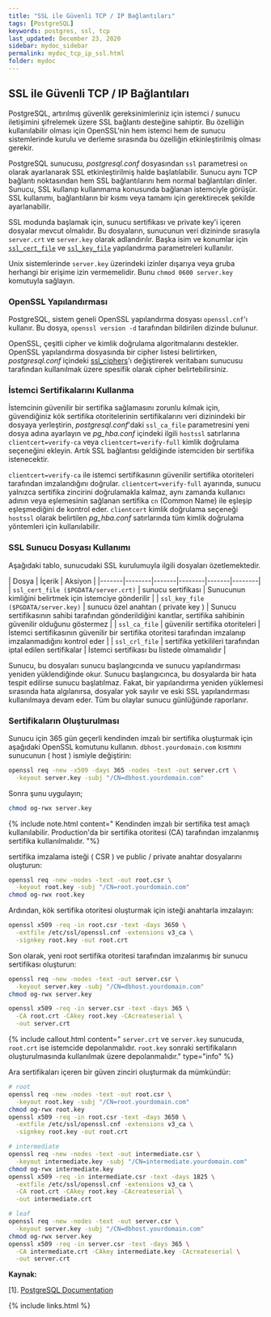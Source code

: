 ```yaml
---
title: "SSL ile Güvenli TCP / IP Bağlantıları"
tags: [PostgreSQL]
keywords: postgres, ssl, tcp
last_updated: December 23, 2020
sidebar: mydoc_sidebar
permalink: mydoc_tcp_ip_ssl.html
folder: mydoc
---
```


## SSL ile Güvenli TCP / IP Bağlantıları

PostgreSQL, artırılmış güvenlik gereksinimleriniz için istemci / sunucu iletişimini şifrelemek üzere SSL bağlantı desteğine sahiptir. Bu özelliğin kullanılabilir olması için OpenSSL'nin hem istemci hem de sunucu sistemlerinde kurulu ve derleme sırasında bu özelliğin etkinleştirilmiş olması gerekir.

PostgreSQL sunucusu, *postgresql.conf* dosyasından `ssl` parametresi `on` olarak ayarlanarak SSL etkinleştirilmiş halde başlatılabilir. Sunucu aynı TCP bağlantı noktasından hem SSL bağlantılarını hem normal bağlantıları dinler. Sunucu, SSL kullanıp kullanmama konusunda bağlanan istemciyle görüşür. SSL kullanımı, bağlantıların bir kısmı veya tamamı için gerektirecek şekilde ayarlanabilir.

SSL modunda başlamak için, sunucu sertifikası ve private key'i içeren dosyalar mevcut olmalıdır. Bu dosyaların, sunucunun veri dizininde sırasıyla `server.crt` ve `server.key` olarak adlandırılır. Başka isim ve konumlar için [`ssl_cert_file`](https://www.postgresql.org/docs/current/runtime-config-connection.html#GUC-SSL-CERT-FILE) ve [`ssl_key_file`](https://www.postgresql.org/docs/current/runtime-config-connection.html#GUC-SSL-KEY-FILE) yapılandırma parametreleri kullanılır.

Unix sistemlerinde `server.key` üzerindeki izinler dışarıya veya gruba herhangi bir erişime izin vermemelidir. Bunu `chmod 0600 server.key` komutuyla sağlayın.

### OpenSSL Yapılandırması

PostgreSQL, sistem geneli OpenSSL yapılandırma dosyası `openssl.cnf`'ı kullanır. Bu dosya, `openssl version -d` tarafından bildirilen dizinde bulunur.

OpenSSL, çeşitli cipher ve kimlik doğrulama algoritmalarını destekler. OpenSSL yapılandırma dosyasında bir cipher listesi belirtirken, *postgresql.conf* içindeki [ssl_ciphers](https://www.postgresql.org/docs/current/runtime-config-connection.html#GUC-SSL-CIPHERS)'ı değiştirerek veritabanı sunucusu tarafından kullanılmak üzere spesifik olarak cipher belirtebilirsiniz.

### İstemci Sertifikalarını Kullanma

İstemcinin güvenilir bir sertifika sağlamasını zorunlu kılmak için, güvendiğiniz kök sertifika otoritelerinin sertifikalarını veri dizinindeki bir dosyaya yerleştirin, *postgresql.conf*'daki `ssl_ca_file` parametresini yeni dosya adına ayarlayın ve *pg_hba.conf* içindeki ilgili `hostssl` satırlarına `clientcert=verify-ca` veya `clientcert=verify-full` kimlik doğrulama seçeneğini ekleyin. Artık SSL bağlantısı geldiğinde istemciden bir sertifika istenecektir.

`clientcert=verify-ca` ile istemci sertifikasının güvenilir sertifika otoriteleri tarafından imzalandığını doğrular. `clientcert=verify-full` ayarında, sunucu yalnızca sertifika zincirini doğrulamakla kalmaz, aynı zamanda kullanıcı adının veya eşlemesinin sağlanan sertifika `cn` (Common Name) ile eşleşip eşleşmediğini de kontrol eder. `clientcert` kimlik doğrulama seçeneği `hostssl` olarak belirtilen *pg_hba.conf* satırlarında tüm kimlik doğrulama yöntemleri için kullanılabilir.

### SSL Sunucu Dosyası Kullanımı

Aşağıdaki tablo, sunucudaki SSL kurulumuyla ilgili dosyaları özetlemektedir.

| Dosya | İçerik | Aksiyon |
|-------|--------|-------|--------|-------|--------|
| `ssl_cert_file ($PGDATA/server.crt)` | sunucu sertifikası | Sunucunun kimliğini belirtmek için istemciye gönderilir |
| `ssl_key_file ($PGDATA/server.key)` | sunucu özel anahtarı ( private key ) | Sunucu sertifikasının sahibi tarafından gönderildiğini kanıtlar, sertifika sahibinin güvenilir olduğunu göstermez |
| `ssl_ca_file` | güvenilir sertifika otoriteleri | İstemci sertifikasının güvenilir bir sertifika otoritesi tarafından imzalanıp imzalanmadığını kontrol eder |
| `ssl_crl_file` | sertifika yetkilileri tarafından iptal edilen sertifikalar | İstemci sertifikası bu listede olmamalıdır |

Sunucu, bu dosyaları sunucu başlangıcında ve sunucu yapılandırması yeniden yüklendiğinde okur. Sunucu başlangıcınca, bu dosyalarda bir hata tespit edilirse sunucu başlatılmaz. Fakat, bir yapılandırma yeniden yüklemesi sırasında hata algılanırsa, dosyalar yok sayılır ve eski SSL yapılandırması kullanılmaya devam eder. Tüm bu olaylar sunucu günlüğünde raporlanır.

### Sertifikaların Oluşturulması

Sunucu için 365 gün geçerli kendinden imzalı bir sertifika oluşturmak için aşağıdaki OpenSSL komutunu kullanın. `dbhost.yourdomain.com` kısmını sunucunun ( host ) ismiyle değiştirin:

```bash
openssl req -new -x509 -days 365 -nodes -text -out server.crt \
  -keyout server.key -subj "/CN=dbhost.yourdomain.com"
```

Sonra şunu uygulayın;

```bash
chmod og-rwx server.key
```

{% include note.html content=" Kendinden imzalı bir sertifika test amaçlı kullanılabilir. Production'da bir sertifika otoritesi (CA) tarafından imzalanmış sertifika kullanılmalıdır. "%}

sertifika imzalama isteği ( CSR ) ve public / private anahtar dosyalarını oluşturun:

```bash
openssl req -new -nodes -text -out root.csr \
  -keyout root.key -subj "/CN=root.yourdomain.com"
chmod og-rwx root.key
```

Ardından, kök sertifika otoritesi oluşturmak için isteği anahtarla imzalayın:

```bash
openssl x509 -req -in root.csr -text -days 3650 \
  -extfile /etc/ssl/openssl.cnf -extensions v3_ca \
  -signkey root.key -out root.crt
```

Son olarak, yeni root sertifika otoritesi tarafından imzalanmış bir sunucu sertifikası oluşturun:

```bash
openssl req -new -nodes -text -out server.csr \
  -keyout server.key -subj "/CN=dbhost.yourdomain.com"
chmod og-rwx server.key

openssl x509 -req -in server.csr -text -days 365 \
  -CA root.crt -CAkey root.key -CAcreateserial \
  -out server.crt
```

{% include callout.html content=" `server.crt` ve `server.key` sunucuda, `root.crt` ise istemcide depolanmalıdır. `root.key` sonraki sertifikaların oluşturulmasında kullanılmak üzere depolanmalıdır." type="info" %}

Ara sertifikaları içeren bir güven zinciri oluşturmak da mümkündür:

```bash
# root
openssl req -new -nodes -text -out root.csr \
  -keyout root.key -subj "/CN=root.yourdomain.com"
chmod og-rwx root.key
openssl x509 -req -in root.csr -text -days 3650 \
  -extfile /etc/ssl/openssl.cnf -extensions v3_ca \
  -signkey root.key -out root.crt

# intermediate
openssl req -new -nodes -text -out intermediate.csr \
  -keyout intermediate.key -subj "/CN=intermediate.yourdomain.com"
chmod og-rwx intermediate.key
openssl x509 -req -in intermediate.csr -text -days 1825 \
  -extfile /etc/ssl/openssl.cnf -extensions v3_ca \
  -CA root.crt -CAkey root.key -CAcreateserial \
  -out intermediate.crt

# leaf
openssl req -new -nodes -text -out server.csr \
  -keyout server.key -subj "/CN=dbhost.yourdomain.com"
chmod og-rwx server.key
openssl x509 -req -in server.csr -text -days 365 \
  -CA intermediate.crt -CAkey intermediate.key -CAcreateserial \
  -out server.crt
```

**Kaynak:**

[1]. [PostgreSQL Documentation](https://www.postgresql.org/docs/current/ssl-tcp.html)

{% include links.html %}
